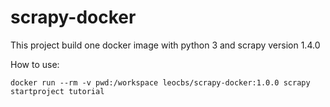 # scrapy-docker
This project build one docker image with python 3 and scrapy version 1.4.0

How to use:

    docker run --rm -v pwd:/workspace leocbs/scrapy-docker:1.0.0 scrapy startproject tutorial
